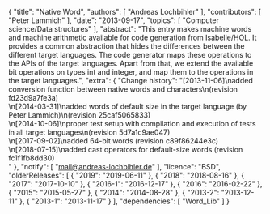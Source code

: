{
    "title": "Native Word",
    "authors": [
        "Andreas Lochbihler"
    ],
    "contributors": [
        "Peter Lammich"
    ],
    "date": "2013-09-17",
    "topics": [
        "Computer science/Data structures"
    ],
    "abstract": "This entry makes machine words and machine arithmetic available for code generation from Isabelle/HOL.  It provides a common abstraction that hides the differences between the different target languages.  The code generator maps these operations to the APIs of the target languages.  Apart from that, we extend the available bit operations on types int and integer, and map them to the operations in the target languages.",
    "extra": {
        "Change history": "[2013-11-06]\nadded conversion function between native words and characters\n(revision fd23d9a7fe3a)<br>\n[2014-03-31]\nadded words of default size in the target language (by Peter Lammich)\n(revision 25caf5065833)<br>\n[2014-10-06]\nproper test setup with compilation and execution of tests in all target languages\n(revision 5d7a1c9ae047)<br>\n[2017-09-02]\nadded 64-bit words (revision c89f86244e3c)<br>\n[2018-07-15]\nadded cast operators for default-size words (revision fc1f1fb8dd30)<br>"
    },
    "notify": [
        "mail@andreas-lochbihler.de"
    ],
    "licence": "BSD",
    "olderReleases": [
        {
            "2019": "2019-06-11"
        },
        {
            "2018": "2018-08-16"
        },
        {
            "2017": "2017-10-10"
        },
        {
            "2016-1": "2016-12-17"
        },
        {
            "2016": "2016-02-22"
        },
        {
            "2015": "2015-05-27"
        },
        {
            "2014": "2014-08-28"
        },
        {
            "2013-2": "2013-12-11"
        },
        {
            "2013-1": "2013-11-17"
        }
    ],
    "dependencies": [
        "Word_Lib"
    ]
}
